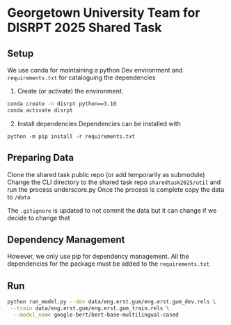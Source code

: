 # Georgetown University Team for DISRPT 2025 Shared Task

## Setup

We use conda for maintaining a python Dev environment and `requirements.txt` for cataloguing the dependencies
1. Create (or activate) the environment.
```bash
conda create -n disrpt python==3.10
conda activate disrpt
```

2. Install dependencies
Dependencies can be installed with
```
python -m pip install -r requirements.txt
```

## Preparing Data
Clone the shared task public repo (or add temporarily as submodule)
Change the CLI directory to the shared task repo `sharedtask2025/util` and run the process underscore.py
Once the process is complete copy the data to `/data`

The `.gitignore` is updated to not commit the data but it can change if we decide to change that


## Dependency Management
However, we only use pip for dependency management.
All the dependencies for the package must be added to the `requirements.txt`


## Run
```bash
python run_model.py --dev data/eng.erst.gum/eng.erst.gum_dev.rels \
 --train data/eng.erst.gum/eng.erst.gum_train.rels \
  --model_name google-bert/bert-base-multilingual-cased 
```
